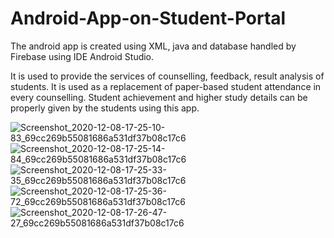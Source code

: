 # Android-App-on-Student-Portal
The android app is created using XML, java and database handled by Firebase using IDE Android Studio.

It is used to provide the services of counselling, feedback, result analysis of students. It is
used as a replacement of paper-based student attendance in every counselling. Student
achievement and higher study details can be properly given by the students using this
app.

![Screenshot_2020-12-08-17-25-10-83_69cc269b55081686a531df37b08c17c6](https://user-images.githubusercontent.com/77850791/126898058-0f0a1997-7ccd-4d9d-8d3a-c29865ccc5b4.jpg)
![Screenshot_2020-12-08-17-25-14-84_69cc269b55081686a531df37b08c17c6](https://user-images.githubusercontent.com/77850791/126898061-dae0c8a0-6da8-4cc5-98ec-8cb05b977f84.jpg)
![Screenshot_2020-12-08-17-25-33-35_69cc269b55081686a531df37b08c17c6](https://user-images.githubusercontent.com/77850791/126898068-f1184978-46f0-488a-85fb-67aa0ee66bba.jpg)
![Screenshot_2020-12-08-17-25-36-72_69cc269b55081686a531df37b08c17c6](https://user-images.githubusercontent.com/77850791/126898070-fb2cb7cc-342a-4853-9965-c8b8c83b9b17.jpg)
![Screenshot_2020-12-08-17-26-47-27_69cc269b55081686a531df37b08c17c6](https://user-images.githubusercontent.com/77850791/126898072-259797c3-561f-428c-a792-41b97302ab5f.jpg)


